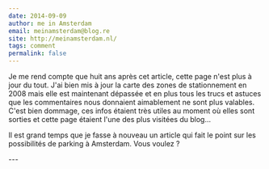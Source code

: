 ```yaml
---
date: 2014-09-09
author: me in Amsterdam
email: meinamsterdam@blog.re
site: http://meinamsterdam.nl/
tags: comment
permalink: false
---
```


<p>Je me rend compte que huit ans après cet article, cette page n'est plus à jour du tout. J'ai bien mis à jour la carte des zones de stationnement en 2008 mais elle est maintenant dépassée et en plus tous les trucs et astuces que les commentaires nous donnaient aimablement ne sont plus valables. C'est bien dommage, ces infos étaient très utiles au moment où elles sont sorties et cette page étaient l'une des plus visitées du blog... </p>
<p>Il est grand temps que je fasse à nouveau un article qui fait le point sur les possibilités de parking à Amsterdam. Vous voulez ?</p>
---